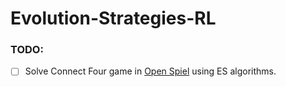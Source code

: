 # Evolution-Strategies-RL
### TODO:
- [ ] Solve Connect Four game  in <a href="https://github.com/deepmind/open_spiel">Open Spiel</a> using ES algorithms.

